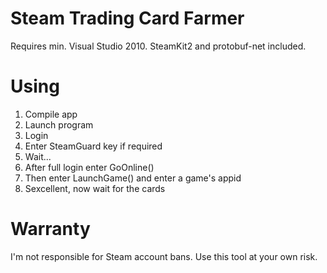 Steam Trading Card Farmer
======================
Requires min. Visual Studio 2010. SteamKit2 and protobuf-net included.

Using
======================
1. Compile app
2. Launch program
3. Login
4. Enter SteamGuard key if required
5. Wait...
6. After full login enter GoOnline()
7. Then enter LaunchGame() and enter a game's appid
8. Sexcellent, now wait for the cards

Warranty
======================
I'm not responsible for Steam account bans. Use this tool at your own risk.
